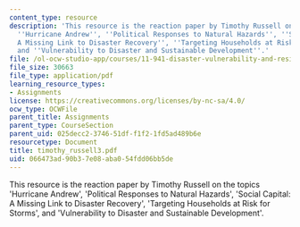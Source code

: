 ```yaml
---
content_type: resource
description: 'This resource is the reaction paper by Timothy Russell on the topics
  ''Hurricane Andrew'', ''Political Responses to Natural Hazards'', ''Social Capital:
  A Missing Link to Disaster Recovery'', ''Targeting Households at Risk for Storms'',
  and ''Vulnerability to Disaster and Sustainable Development''.'
file: /ol-ocw-studio-app/courses/11-941-disaster-vulnerability-and-resilience-spring-2005/066473ad90b37e08aba054fdd06bb5de_timothy_russell3.pdf
file_size: 30663
file_type: application/pdf
learning_resource_types:
- Assignments
license: https://creativecommons.org/licenses/by-nc-sa/4.0/
ocw_type: OCWFile
parent_title: Assignments
parent_type: CourseSection
parent_uid: 025decc2-3746-51df-f1f2-1fd5ad489b6e
resourcetype: Document
title: timothy_russell3.pdf
uid: 066473ad-90b3-7e08-aba0-54fdd06bb5de
---
```

This resource is the reaction paper by Timothy Russell on the topics 'Hurricane Andrew', 'Political Responses to Natural Hazards', 'Social Capital: A Missing Link to Disaster Recovery', 'Targeting Households at Risk for Storms', and 'Vulnerability to Disaster and Sustainable Development'.